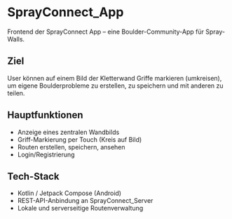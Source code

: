 # SprayConnect_App

Frontend der SprayConnect App – eine Boulder-Community-App für Spray-Walls.

## Ziel

User können auf einem Bild der Kletterwand Griffe markieren (umkreisen), um eigene Boulderprobleme zu erstellen, zu speichern und mit anderen zu teilen.

## Hauptfunktionen

- Anzeige eines zentralen Wandbilds  
- Griff-Markierung per Touch (Kreis auf Bild)  
- Routen erstellen, speichern, ansehen  
- Login/Registrierung 

## Tech-Stack

- Kotlin / Jetpack Compose (Android)  
- REST-API-Anbindung an SprayConnect_Server  
- Lokale und serverseitige Routenverwaltung



